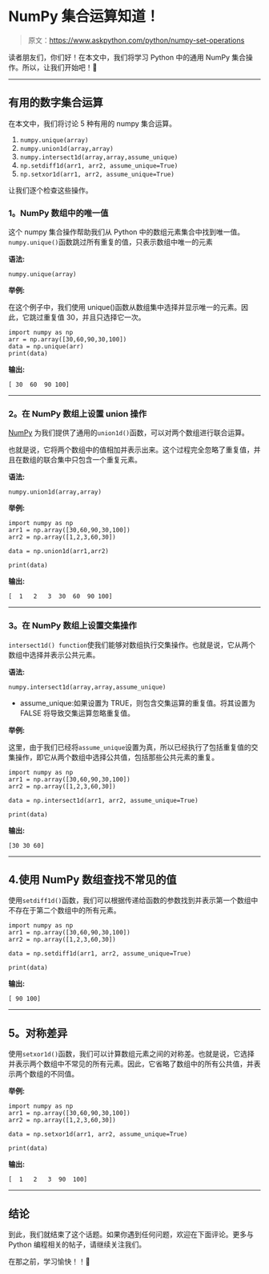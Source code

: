 # NumPy 集合运算知道！

> 原文：<https://www.askpython.com/python/numpy-set-operations>

读者朋友们，你们好！在本文中，我们将学习 Python 中的通用 NumPy 集合操作。所以，让我们开始吧！🙂

* * *

## 有用的数字集合运算

在本文中，我们将讨论 5 种有用的 numpy 集合运算。

1.  `numpy.unique(array)`
2.  `numpy.union1d(array,array)`
3.  `numpy.intersect1d(array,array,assume_unique)`
4.  `np.setdiff1d(arr1, arr2, assume_unique=True)`
5.  `np.setxor1d(arr1, arr2, assume_unique=True)`

让我们逐个检查这些操作。

### 1。NumPy 数组中的唯一值

这个 numpy 集合操作帮助我们从 Python 中的数组元素集合中找到唯一值。`numpy.unique()`函数跳过所有重复的值，只表示数组中唯一的元素

**语法:**

```
numpy.unique(array)

```

**举例:**

在这个例子中，我们使用 unique()函数从数组集中选择并显示唯一的元素。因此，它跳过重复值 30，并且只选择它一次。

```
import numpy as np
arr = np.array([30,60,90,30,100])
data = np.unique(arr)
print(data)

```

**输出:**

```
[ 30  60  90 100]

```

* * *

### 2。在 NumPy 数组上设置 union 操作

[NumPy](https://www.askpython.com/python-modules/numpy/python-numpy-module) 为我们提供了通用的`union1d()`函数，可以对两个数组进行联合运算。

也就是说，它将两个数组中的值相加并表示出来。这个过程完全忽略了重复值，并且在数组的联合集中只包含一个重复元素。

**语法:**

```
numpy.union1d(array,array)

```

**举例:**

```
import numpy as np
arr1 = np.array([30,60,90,30,100])
arr2 = np.array([1,2,3,60,30])

data = np.union1d(arr1,arr2)

print(data)

```

**输出:**

```
[  1   2   3  30  60  90 100]

```

* * *

### 3。在 NumPy 数组上设置交集操作

`intersect1d() function`使我们能够对数组执行交集操作。也就是说，它从两个数组中选择并表示公共元素。

**语法:**

```
numpy.intersect1d(array,array,assume_unique)

```

*   assume_unique:如果设置为 TRUE，则包含交集运算的重复值。将其设置为 FALSE 将导致交集运算忽略重复值。

**举例:**

这里，由于我们已经将`assume_unique`设置为真，所以已经执行了包括重复值的交集操作，即它从两个数组中选择公共值，包括那些公共元素的重复。

```
import numpy as np
arr1 = np.array([30,60,90,30,100])
arr2 = np.array([1,2,3,60,30])

data = np.intersect1d(arr1, arr2, assume_unique=True)

print(data)

```

**输出:**

```
[30 30 60]

```

* * *

## 4.使用 NumPy 数组查找不常见的值

使用`setdiff1d()`函数，我们可以根据传递给函数的参数找到并表示第一个数组中不存在于第二个数组中的所有元素。

```
import numpy as np
arr1 = np.array([30,60,90,30,100])
arr2 = np.array([1,2,3,60,30])

data = np.setdiff1d(arr1, arr2, assume_unique=True)

print(data)

```

**输出:**

```
[ 90 100]

```

* * *

## 5。对称差异

使用`setxor1d()`函数，我们可以计算数组元素之间的对称差。也就是说，它选择并表示两个数组中不常见的所有元素。因此，它省略了数组中的所有公共值，并表示两个数组的不同值。

**举例:**

```
import numpy as np
arr1 = np.array([30,60,90,30,100])
arr2 = np.array([1,2,3,60,30])

data = np.setxor1d(arr1, arr2, assume_unique=True)

print(data)

```

**输出:**

```
[  1   2   3  90  100]

```

* * *

## 结论

到此，我们就结束了这个话题。如果你遇到任何问题，欢迎在下面评论。更多与 Python 编程相关的帖子，请继续关注我们。

在那之前，学习愉快！！🙂